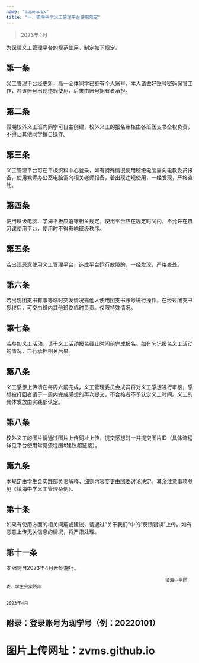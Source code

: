 ```yaml
---
name: "appendix"
title: "一、镇海中学义工管理平台使用规定"
---
```

> 2023年4月

为保障义工管理平台的规范使用，制定如下规定。

## 第一条
义工管理平台经更新，高一全体同学已拥有个人账号，本人请做好账号密码保管工作，若该账号出现违规使用，后果由账号拥有者承担。

## 第二条
假期校外义工班内同学可自主创建，校外义工的报名审核由各班团支书全权负责，不得让其他同学擅自操作。

## 第三条
义工管理平台可在平板资料中心登录，如有特殊情况使用班级电脑需向电教委员报备，使用教师办公室电脑需向相关老师报备，若出现违规使用，一经发现，严格查处。

## 第四条
使用班级电脑、学海平板应遵守相关规定，使用平台应在规定时间内，不允许在自习课使用平台，使用时不得影响班级秩序。

## 第五条
若出现恶意使用义工管理平台，造成平台运行故障的，一经发现，严格查处。

## 第六条
若出现团支书有事等临时突发情况需他人使用团支书账号进行操作，在经过团支书授权后，可交由班内其他班委临时负责。仅限特殊情况。

## 第七条
若参加义工活动，请于义工活动报名截止时间前完成报名。如有忘记报名义工活动的情况，自行承担相关后果

## 第八条
义工感想上传请在每周六前完成，义工管理委员会成员将对义工感想进行审核，感想被打回者请于一周内完成感想的再次提交，不合格者不予认定义工时间。义工的具体发放由实践部认定。

## 第八条
校外义工的图片请通过图片上传网址上传，提交感想时一并提交图片ID（具体流程详见平台使用常见流程图#建议超链接）。

## 第九条
本规定由学生会实践部负责解释，细则内容变更由团委讨论决定。其余注意事项参见《镇海中学义工管理条例》。

## 第十条
如果有使用方面的相关问题或建议，请通过“关于我们”中的“反馈错误”上传。如有恶意上传无关信息的情况，将严肃处理。

## 第十一条
本细则自2023年4月开始施行。

                                                                镇海中学团委、学生会实践部  

                                                                               2023年4月


## 附录：登录账号为现学号（例：20220101）

# 图片上传网址：zvms.github.io